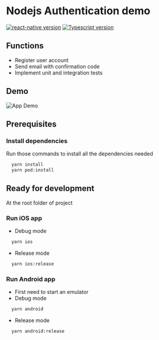 # Nodejs Authentication demo

[![react-native version](https://img.shields.io/badge/react--native-0.64.1-green.svg?style=flat-square)](https://github.com/facebook/react-native/releases)
[![Typescript version](https://img.shields.io/badge/typesctipt-3.8.3-green.svg?style=flat-square)](https://www.typescriptlang.org/docs/handbook/release-notes/typescript-3-7.html)

## Functions

- Register user account
- Send email with confirmation code
- Implement unit and integration tests

## Demo

![App Demo](demo.gif)

## Prerequisites

### Install dependencies

Run those commands to install all the dependencies needed

```sh
  yarn install
  yarn pod:install
```

## Ready for development

At the root folder of project

### Run iOS app

- Debug mode

```sh
  yarn ios
```

- Release mode

```sh
  yarn ios:release
```

### Run Android app

- First need to start an emulator
- Debug mode

```sh
  yarn android
```

- Release mode

```sh
  yarn android:release
```
